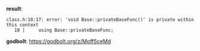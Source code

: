 **result**:
```
class.h:18:17: error: 'void Base::privateBaseFunc()' is private within this context
   18 |     using Base::privateBaseFunc;
```
**godbolt**: https://godbolt.org/z/Moff5ceMd
